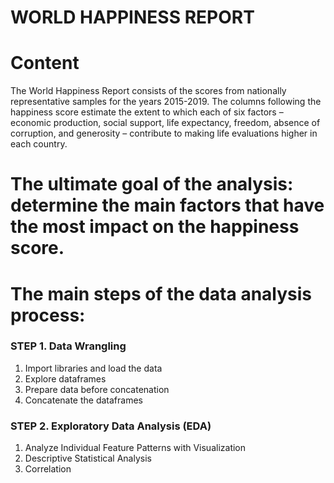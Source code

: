 # WORLD HAPPINESS REPORT
# Content
The World Happiness Report consists of the scores from nationally representative samples for the years 2015-2019. The columns following the happiness score estimate the extent to which each of six factors – economic production, social support, life expectancy, freedom, absence of corruption, and generosity – contribute to making life evaluations higher in each country.

# The ultimate goal of the analysis: determine the main factors that have the most impact on the happiness score.

# The main steps of the data analysis process:

### STEP 1. Data Wrangling
1. Import libraries and load the data
2. Explore dataframes
3. Prepare data before concatenation
4. Concatenate the dataframes

### STEP 2. Exploratory Data Analysis (EDA)
1. Analyze Individual Feature Patterns with Visualization
2. Descriptive Statistical Analysis
3. Correlation
